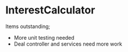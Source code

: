 # InterestCalculator

Items outstanding;
- More unit testing needed
- Deal controller and services need more work
